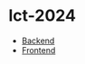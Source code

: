 # lct-2024

- [Backend](https://github.com/exln/lct-krasnodar-2024-back)
- [Frontend](https://github.com/exln/lct-krasnodar-2024-front)
